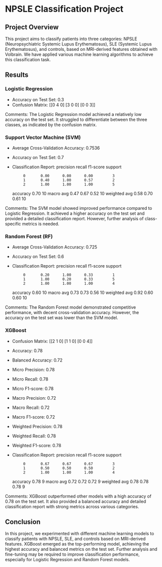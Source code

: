 # NPSLE Classification Project

## Project Overview

This project aims to classify patients into three categories: NPSLE (Neuropsychiatric Systemic Lupus Erythematosus), SLE (Systemic Lupus Erythematosus), and controls, based on MRI-derived features obtained with Volbrain. We have applied various machine learning algorithms to achieve this classification task.

## Results

### Logistic Regression
- Accuracy on Test Set: 0.3
- Confusion Matrix:
[[0 4 0]
[3 0 0]
[0 0 3]]

Comments: The Logistic Regression model achieved a relatively low accuracy on the test set. It struggled to differentiate between the three classes, as indicated by the confusion matrix.

### Support Vector Machine (SVM)
- Average Cross-Validation Accuracy: 0.7536
- Accuracy on Test Set: 0.7
- Classification Report:
               precision    recall  f1-score   support

           0       0.00      0.00      0.00         3
           1       0.40      1.00      0.57         2
           2       1.00      1.00      1.00         5

    accuracy                           0.70        10
   macro avg       0.47      0.67      0.52        10
weighted avg       0.58      0.70      0.61        10

Comments: The SVM model showed improved performance compared to Logistic Regression. It achieved a higher accuracy on the test set and provided a detailed classification report. However, further analysis of class-specific metrics is needed.

### Random Forest (RF)
- Average Cross-Validation Accuracy: 0.725
- Accuracy on Test Set: 0.6

- Classification Report:
               precision    recall  f1-score   support

           0       0.20      1.00      0.33         1
           1       1.00      0.20      0.33         5
           2       1.00      1.00      1.00         4

    accuracy                           0.60        10
   macro avg       0.73      0.73      0.56        10
weighted avg       0.92      0.60      0.60        10
  
Comments: The Random Forest model demonstrated competitive performance, with decent cross-validation accuracy. However, the accuracy on the test set was lower than the SVM model.

### XGBoost
- Confusion Matrix:
[[2 1 0]
[1 1 0]
[0 0 4]]

- Accuracy: 0.78
- Balanced Accuracy: 0.72
- Micro Precision: 0.78
- Micro Recall: 0.78
- Micro F1-score: 0.78
- Macro Precision: 0.72
- Macro Recall: 0.72
- Macro F1-score: 0.72
- Weighted Precision: 0.78
- Weighted Recall: 0.78
- Weighted F1-score: 0.78

- Classification Report:
  precision    recall  f1-score   support

           0       0.67      0.67      0.67         3
           1       0.50      0.50      0.50         2
           2       1.00      1.00      1.00         4

    accuracy                           0.78         9
   macro avg       0.72      0.72      0.72         9
weighted avg       0.78      0.78      0.78         9

Comments: XGBoost outperformed other models with a high accuracy of 0.78 on the test set. It also provided a balanced accuracy and detailed classification report with strong metrics across various categories.

## Conclusion

In this project, we experimented with different machine learning models to classify patients with NPSLE, SLE, and controls based on MRI-derived features. XGBoost emerged as the top-performing model, achieving the highest accuracy and balanced metrics on the test set. Further analysis and fine-tuning may be required to improve classification performance, especially for Logistic Regression and Random Forest models.

